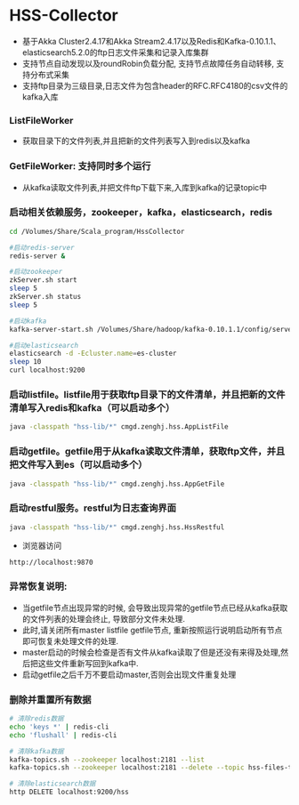 HSS-Collector
========
- 基于Akka Cluster2.4.17和Akka Stream2.4.17以及Redis和Kafka-0.10.1.1、elasticsearch5.2.0的ftp日志文件采集和记录入库集群
- 支持节点自动发现以及roundRobin负载分配, 支持节点故障任务自动转移, 支持分布式采集
- 支持ftp目录为三级目录,日志文件为包含header的RFC.RFC4180的csv文件的kafka入库


### ListFileWorker
- 获取目录下的文件列表,并且把新的文件列表写入到redis以及kafka

### GetFileWorker: 支持同时多个运行
- 从kafka读取文件列表,并把文件ftp下载下来,入库到kafka的记录topic中

### 启动相关依赖服务，zookeeper，kafka，elasticsearch，redis
```sh
cd /Volumes/Share/Scala_program/HssCollector

#启动redis-server
redis-server &

#启动zookeeper
zkServer.sh start
sleep 5
zkServer.sh status
sleep 5

#启动kafka
kafka-server-start.sh /Volumes/Share/hadoop/kafka-0.10.1.1/config/server-0.properties &

#启动elasticsearch
elasticsearch -d -Ecluster.name=es-cluster
sleep 10
curl localhost:9200
```

### 启动listfile。listfile用于获取ftp目录下的文件清单，并且把新的文件清单写入redis和kafka（可以启动多个）
```sh
java -classpath "hss-lib/*" cmgd.zenghj.hss.AppListFile
```

### 启动getfile。getfile用于从kafka读取文件清单，获取ftp文件，并且把文件写入到es（可以启动多个）

```sh
java -classpath "hss-lib/*" cmgd.zenghj.hss.AppGetFile
```

### 启动restful服务。restful为日志查询界面

```sh
java -classpath "hss-lib/*" cmgd.zenghj.hss.HssRestful
```
- 浏览器访问
```sh
http://localhost:9870
```

### 异常恢复说明:
- 当getfile节点出现异常的时候, 会导致出现异常的getfile节点已经从kafka获取的文件列表的处理会终止, 导致部分文件未处理.
- 此时,请关闭所有master listfile getfile节点, 重新按照运行说明启动所有节点即可恢复未处理文件的处理.
- master启动的时候会检查是否有文件从kafka读取了但是还没有来得及处理,然后把这些文件重新写回到kafka中.
- 启动getfile之后千万不要启动master,否则会出现文件重复处理


### 删除并重置所有数据

```sh
# 清除redis数据
echo 'keys *' | redis-cli
echo 'flushall' | redis-cli 

# 清除kafka数据
kafka-topics.sh --zookeeper localhost:2181 --list
kafka-topics.sh --zookeeper localhost:2181 --delete --topic hss-files-topic

# 清除elasticsearch数据
http DELETE localhost:9200/hss
```
